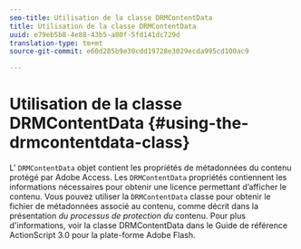 ```yaml
---
seo-title: Utilisation de la classe DRMContentData
title: Utilisation de la classe DRMContentData
uuid: e79eb5b8-4e88-43b5-a80f-5fd141dc729d
translation-type: tm+mt
source-git-commit: e60d285b9e30cdd19728e3029ecda995cd100ac9

---
```



# Utilisation de la classe DRMContentData {#using-the-drmcontentdata-class}

L’ `DRMContentData` objet contient les propriétés de métadonnées du contenu protégé par Adobe Access. Les `DRMContentData` propriétés contiennent les informations nécessaires pour obtenir une licence permettant d’afficher le contenu. Vous pouvez utiliser la `DRMContentData` classe pour obtenir le fichier de métadonnées associé au contenu, comme décrit dans la présentation *du processus de protection du* contenu. Pour plus d&#39;informations, voir la classe [](https://help.adobe.com/en_US/FlashPlatform/reference/actionscript/3/flash/net/drm/DRMContentData.html) DRMContentData dans le Guide de référence ActionScript 3.0 pour la plate-forme Adobe Flash.